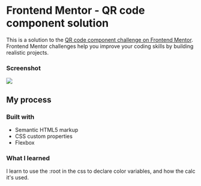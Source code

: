 # Frontend Mentor - QR code component solution

This is a solution to the [QR code component challenge on Frontend Mentor](https://www.frontendmentor.io/challenges/qr-code-component-iux_sIO_H). Frontend Mentor challenges help you improve your coding skills by building realistic projects.

### Screenshot

![](./screenshot.png)

## My process

### Built with

- Semantic HTML5 markup
- CSS custom properties
- Flexbox

### What I learned

I learn to use the :root in the css to declare color variables, and how the calc it's used.
